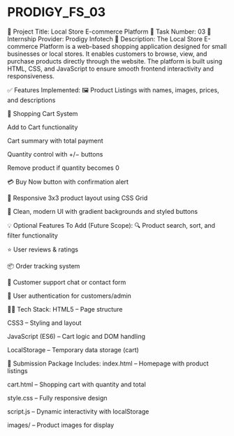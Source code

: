 # PRODIGY_FS_03

📝 Project Title: Local Store E-commerce Platform
🎯 Task Number: 03
🏢 Internship Provider: Prodigy Infotech
📄 Description:
The Local Store E-commerce Platform is a web-based shopping application designed for small businesses or local stores. It enables customers to browse, view, and purchase products directly through the website. The platform is built using HTML, CSS, and JavaScript to ensure smooth frontend interactivity and responsiveness.

✅ Features Implemented:
🖼 Product Listings with names, images, prices, and descriptions

🛒 Shopping Cart System

Add to Cart functionality

Cart summary with total payment

Quantity control with +/− buttons

Remove product if quantity becomes 0

💳 Buy Now button with confirmation alert

📱 Responsive 3x3 product layout using CSS Grid

🎨 Clean, modern UI with gradient backgrounds and styled buttons

💡 Optional Features To Add (Future Scope):
🔍 Product search, sort, and filter functionality

⭐ User reviews & ratings

📦 Order tracking system

💬 Customer support chat or contact form

🔐 User authentication for customers/admin

👩‍💻 Tech Stack:
HTML5 – Page structure

CSS3 – Styling and layout

JavaScript (ES6) – Cart logic and DOM handling

LocalStorage – Temporary data storage (cart)

📂 Submission Package Includes:
index.html – Homepage with product listings

cart.html – Shopping cart with quantity and total

style.css – Fully responsive design

script.js – Dynamic interactivity with localStorage

images/ – Product images for display

